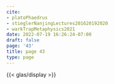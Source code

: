 ```yaml
---
cite:
- platoPhaedrus
- stieglerNanjingLectures201620192020
- warkTrapMetaphysics2021
date: 2022-07-19 16:26:24-07:00
draft: false
page: '43'
title: page 43
type: page
---
```


{{< glas/display >}}